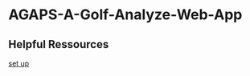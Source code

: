 # AGAPS-A-Golf-Analyze-Web-App

## Helpful Ressources
[set up](https://www.pullrequest.com/blog/intro-to-using-typescript-in-a-nodejs-express-project/)
